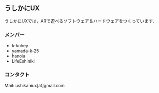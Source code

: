 ## うしかにUX

うしかにUXでは，ARで遊べるソフトウェア＆ハードウェアをつくっています．

### メンバー

- k-kohey
- yamada-k-25
- hanoia
- LifeEshiniki

### コンタクト
Mail: ushikaniux[at]gmail.com
